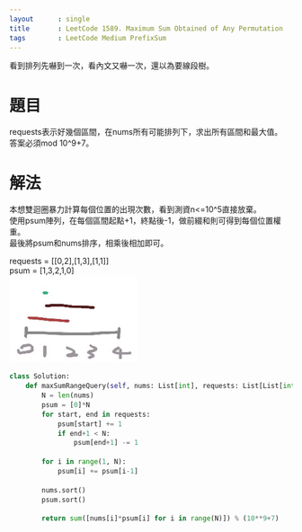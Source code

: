 ```yaml
---
layout      : single
title       : LeetCode 1589. Maximum Sum Obtained of Any Permutation
tags 		: LeetCode Medium PrefixSum
---
```

看到排列先嚇到一次，看內文又嚇一次，還以為要線段樹。

# 題目
requests表示好幾個區間，在nums所有可能排列下，求出所有區間和最大值。  
答案必須mod 10^9+7。

# 解法
本想雙迴圈暴力計算每個位置的出現次數，看到測資n<=10^5直接放棄。  
使用psum陣列，在每個區間起點+1，終點後-1，做前綴和則可得到每個位置權重。  
最後將psum和nums排序，相乘後相加即可。  

requests = [[0,2],[1,3],[1,1]]  
psum = [1,3,2,1,0]  
![示意圖](/assets/img/2022-01-24-leetcode-1589-maximum-sum-obtained-of-any-permutation-1.jpg)

```python
class Solution:
    def maxSumRangeQuery(self, nums: List[int], requests: List[List[int]]) -> int:
        N = len(nums)
        psum = [0]*N
        for start, end in requests:
            psum[start] += 1
            if end+1 < N:
                psum[end+1] -= 1

        for i in range(1, N):
            psum[i] += psum[i-1]

        nums.sort()
        psum.sort()

        return sum([nums[i]*psum[i] for i in range(N)]) % (10**9+7)

```
